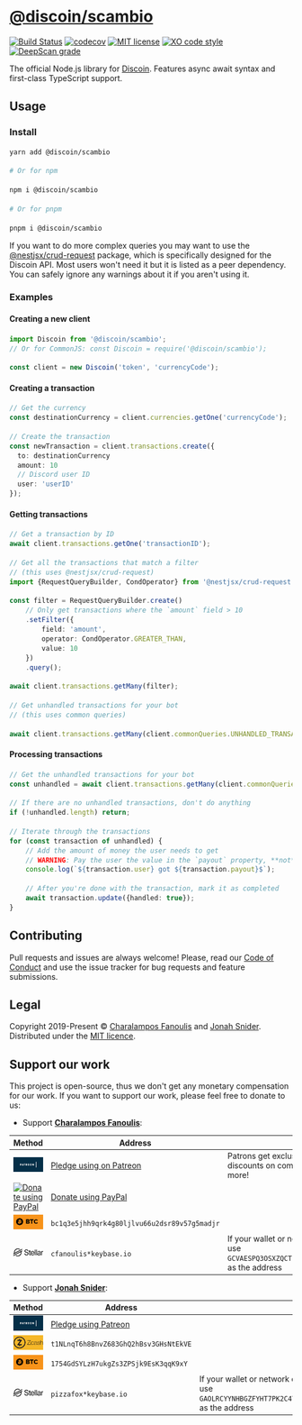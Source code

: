 # [@discoin/scambio](https://scambio.discoin.zws.im/)

[![Build Status](https://github.com/Discoin/scambio/workflows/CI/badge.svg)](https://github.com/Discoin/scambio/actions)
[![codecov](https://codecov.io/gh/Discoin/scambio/branch/merge/graph/badge.svg)](https://codecov.io/gh/Discoin/scambio)
[![MIT license](https://img.shields.io/badge/license-MIT-green)](https://github.com/Discoin/scambio/blob/merge/license)
[![XO code style](https://img.shields.io/badge/code_style-XO-5ed9c7.svg)](https://github.com/xojs/xo)
[![DeepScan grade](https://deepscan.io/api/teams/6595/projects/8606/branches/106731/badge/grade.svg)](https://deepscan.io/dashboard#view=project&tid=6595&pid=8606&bid=106731)

The official Node.js library for [Discoin](https://github.com/Discoin).
Features async await syntax and first-class TypeScript support.

## Usage

### Install

```sh
yarn add @discoin/scambio

# Or for npm

npm i @discoin/scambio

# Or for pnpm

pnpm i @discoin/scambio
```

If you want to do more complex queries you may want to use the [@nestjsx/crud-request](https://github.com/nestjsx/crud/wiki/Requests#frontend-usage) package, which is specifically designed for the Discoin API.
Most users won't need it but it is listed as a peer dependency.
You can safely ignore any warnings about it if you aren't using it.

### Examples

#### Creating a new client

```ts
import Discoin from '@discoin/scambio';
// Or for CommonJS: const Discoin = require('@discoin/scambio');

const client = new Discoin('token', 'currencyCode');
```

#### Creating a transaction

```ts
// Get the currency
const destinationCurrency = client.currencies.getOne('currencyCode');

// Create the transaction
const newTransaction = client.transactions.create({
  to: destinationCurrency
  amount: 10
  // Discord user ID
  user: 'userID'
});
```

#### Getting transactions

```ts
// Get a transaction by ID
await client.transactions.getOne('transactionID');

// Get all the transactions that match a filter
// (this uses @nestjsx/crud-request)
import {RequestQueryBuilder, CondOperator} from '@nestjsx/crud-request';

const filter = RequestQueryBuilder.create()
	// Only get transactions where the `amount` field > 10
	.setFilter({
		field: 'amount',
		operator: CondOperator.GREATER_THAN,
		value: 10
	})
	.query();

await client.transactions.getMany(filter);

// Get unhandled transactions for your bot
// (this uses common queries)

await client.transactions.getMany(client.commonQueries.UNHANDLED_TRANSACTIONS);
```

#### Processing transactions

```ts
// Get the unhandled transactions for your bot
const unhandled = await client.transactions.getMany(client.commonQueries.UNHANDLED_TRANSACTIONS);

// If there are no unhandled transactions, don't do anything
if (!unhandled.length) return;

// Iterate through the transactions
for (const transaction of unhandled) {
	// Add the amount of money the user needs to get
	// WARNING: Pay the user the value in the `payout` property, **not** the `amount` property!
	console.log(`${transaction.user} got ${transaction.payout}$`);

	// After you're done with the transaction, mark it as completed
	await transaction.update({handled: true});
}
```

## Contributing

Pull requests and issues are always welcome! Please, read our [Code of Conduct](CODE_OF_CONDUCT.md) and use the issue tracker for bug requests and feature submissions.

## Legal

Copyright 2019-Present © [Charalampos Fanoulis](https://enkiel.cloud) and [Jonah Snider](https://jonah.pw). Distributed under the [MIT licence](LICENCE.md).

## Support our work

This project is open-source, thus we don't get any monetary compensation for our work. If you want to support our work, please feel free to donate to us:

- Support [**Charalampos Fanoulis**](https://github.com/Discoin/scambio/commits?author=cfanoulis):

| Method                                                                                                                                                                                                                              | Address                                                             | Notes                                                                                                                                      |
| ----------------------------------------------------------------------------------------------------------------------------------------------------------------------------------------------------------------------------------- | ------------------------------------------------------------------- | ------------------------------------------------------------------------------------------------------------------------------------------ |
| [![Pledge using Patreon](https://github.com/Discoin/scambio/raw/master/.github/readme-assets/patreon.jpg)](https://www.patreon.com/join/enkiel8029?)                                                                                | [Pledge using on Patreon](https://www.patreon.com/join/enkiel8029?) | Patrons get exclusive access to pre-release projects, discounts on comissions, behind-the-scenes posts and more!                           |
| [![Donate using PayPal](https://www.paypalobjects.com/digitalassets/c/website/marketing/na/us/logo-center/9_bdg_secured_by_pp_2line.png)](https://cfanoulis.page.link/donate-paypal)                                                | [Donate using PayPal](https://cfanoulis.page.link/donate-paypal)    |
| [![Donate using bitcoin](https://github.com/Discoin/scambio/raw/master/.github/readme-assets/btc.png)](bitcoin:bc1q3e5jhh9qrk4g80ljlvu66u2dsr89v57g5madjr?message=Donation%20to%20Charalampos%27s%20OSS%20projects&time=1577294923) | `bc1q3e5jhh9qrk4g80ljlvu66u2dsr89v57g5madjr`                        |
| ![Donate using Stellar](https://github.com/Discoin/scambio/raw/master/.github/readme-assets/stellar.png)                                                                                                                            | `cfanoulis*keybase.io`                                              | If your wallet or network doesn't support federation, please use `GCVAESPQ3OSXZQCTLJNEXD35GA5CWXPQ6FG6JVBFIDNRRJIG77OKUB4I` as the address |

- Support [**Jonah Snider**](https://github.com/Discoin/scambio/commits?author=pizzafox):

| Method                                                                                                                                            | Address                                                        | Notes                                                                                                                                      |
| ------------------------------------------------------------------------------------------------------------------------------------------------- | -------------------------------------------------------------- | ------------------------------------------------------------------------------------------------------------------------------------------ |
| [![Pledge using Patreon](https://github.com/Discoin/scambio/raw/master/.github/readme-assets/patreon.jpg)](https://www.patreon.com/join/pizzafox) | [Pledge using Patreon](https://www.patreon.com/join/pizzafox/) |                                                                                                                                            |
| ![Donate with Zcash](https://github.com/Discoin/scambio/raw/master/.github/readme-assets/zcash.png)                                               | `t1NLnqT6h8BnvZ683GhQ2hBsv3GHsNtEkVE`                          |                                                                                                                                            |
| ![Donate using bitcoin](https://github.com/Discoin/scambio/raw/master/.github/readme-assets/btc.png)                                              | `1754GdSYLzH7ukgZs3ZPSjk9EsK3qqK9xY`                           |                                                                                                                                            |
| ![Donate using Stellar](https://github.com/Discoin/scambio/raw/master/.github/readme-assets/stellar.png)                                          | `pizzafox*keybase.io`                                          | If your wallet or network doesn't support federation, please use `GAOLRCYYNHBGZFYHT7PK2C4TRKEXTKPHJA6LS2MFWYHIVQHBDJVOIS23` as the address |
